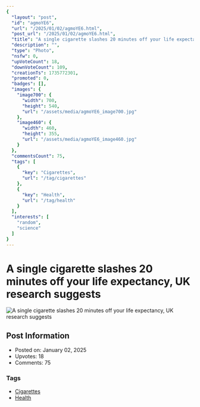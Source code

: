 ```yaml
---
{
  "layout": "post",
  "id": "agmoYE6",
  "url": "/2025/01/02/agmoYE6.html",
  "post_url": "/2025/01/02/agmoYE6.html",
  "title": "A single cigarette slashes 20 minutes off your life expectancy, UK research suggests",
  "description": "",
  "type": "Photo",
  "nsfw": 0,
  "upVoteCount": 18,
  "downVoteCount": 109,
  "creationTs": 1735772301,
  "promoted": 0,
  "badges": [],
  "images": {
    "image700": {
      "width": 700,
      "height": 540,
      "url": "/assets/media/agmoYE6_image700.jpg"
    },
    "image460": {
      "width": 460,
      "height": 355,
      "url": "/assets/media/agmoYE6_image460.jpg"
    }
  },
  "commentsCount": 75,
  "tags": [
    {
      "key": "Cigarettes",
      "url": "/tag/cigarettes"
    },
    {
      "key": "Health",
      "url": "/tag/health"
    }
  ],
  "interests": [
    "random",
    "science"
  ]
}
---
```


# A single cigarette slashes 20 minutes off your life expectancy, UK research suggests

![A single cigarette slashes 20 minutes off your life expectancy, UK research suggests](/assets/media/agmoYE6_image700.jpg)

## Post Information

- Posted on: January 02, 2025
- Upvotes: 18
- Comments: 75

### Tags

- [Cigarettes](/tag/Cigarettes)
- [Health](/tag/Health)
